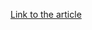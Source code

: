 [Link to the article](https://www.threatfabric.com/blogs/lightspy-mapt-mobile-payment-system-attack#attribution)
